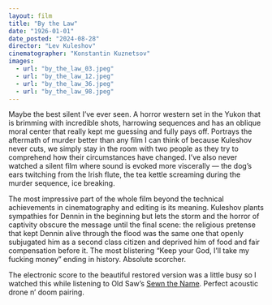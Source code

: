 ```yaml
---
layout: film
title: "By the Law"
date: "1926-01-01"
date_posted: "2024-08-28"
director: "Lev Kuleshov"
cinematographer: "Konstantin Kuznetsov"
images:
  - url: "by_the_law_03.jpeg"
  - url: "by_the_law_12.jpeg"
  - url: "by_the_law_36.jpeg"
  - url: "by_the_law_98.jpeg"
---
```


Maybe the best silent I’ve ever seen. A horror western set in the Yukon that is brimming with incredible shots, harrowing sequences and has an oblique moral center that really kept me guessing and fully pays off. Portrays the aftermath of murder better than any film I can think of because Kuleshov never cuts, we simply stay in the room with two people as they try to comprehend how their circumstances have changed. I’ve also never watched a silent film where sound is evoked more viscerally — the dog’s ears twitching from the Irish flute, the tea kettle screaming during the murder sequence, ice breaking.

The most impressive part of the whole film beyond the technical achievements in cinematography and editing is its meaning. Kuleshov plants sympathies for Dennin in the beginning but lets the storm and the horror of captivity obscure the message until the final scene: the religious pretense that kept Dennin alive through the flood was the same one that openly subjugated him as a second class citizen and deprived him of food and fair compensation before it. The most blistering “Keep your God, I’ll take my fucking money” ending in history. Absolute scorcher.

The electronic score to the beautiful restored version was a little busy so I watched this while listening to Old Saw’s [Sewn the Name](https://lobbyartrecs.bandcamp.com/album/sewn-the-name). Perfect acoustic drone n’ doom pairing.
